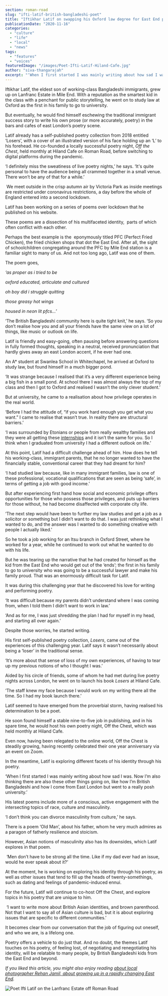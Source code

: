 ```yaml
---
section: roman-road
slug: "ifti-latif-british-bangladeshi-poet"
title: "Iftikhar Latif on swapping his Oxford law degree for East End poetry slams"
publicationDate: "2020-11-16"
categories: 
  - "culture"
  - "life"
  - "local"
  - "news"
tags: 
  - "features"
  - "voices"
featuredImage: "/images/Poet-Ifti-Latif-Hiland-Cafe.jpg"
author: "siva-thangarajah"
excerpt: "‘When I first started I was mainly writing about how sad I was. Now I’m also thinking there are also these other things going on, like how I’m British Bangladeshi and how I come from East London but went to a really posh university.’"
---
```


Iftikhar Latif, the eldest son of working-class Bangladeshi immigrants, grew up on Lanfranc Estate in Mile End. With a reputation as the smartest kid in the class with a penchant for public storytelling, he went on to study law at Oxford as the first in his family to go to university. 

But eventually, he would find himself eschewing the traditional immigrant success story to write his own prose (or more accurately, poetry) in the bars and cafes of east London’s poetry scene. 

Latif already has a self-published poetry collection from 2018 entitled ‘Losers’, with a cover of an illustrated version of his face holding up an ‘L’ to his forehead. He co-founded a locally successful poetry night, _Off the Chest_, held monthly at Hiland Cafe on Roman Road, before switching to digital platforms during the pandemic.

‘I definitely miss the sweatiness of live poetry nights,’ he says. ‘It's quite personal to have the audience being all crammed together in a small venue. There won’t be any of that for a while.’ 

 We meet outside in the crisp autumn air by Victoria Park as inside meetings are restricted under coronavirus restrictions, a day before the whole of England entered into a second lockdown. 

Latif has been working on a series of poems over lockdown that he published on his website. 

These poems are a dissection of his multifaceted identity,  parts of which often conflict with each other. 

Perhaps the best example is the  eponymously titled PFC (Perfect Fried Chicken), the fried chicken shops that dot the East End. After all, the sight of schoolchildren congregating around the PFC by Mile End station is a familiar sight to many of us. And not too long ago, Latif was one of them. 

The poem goes, 

_‘as proper as i tried to be_

_oxford educated, articulate and cultured_

_oh boy did i struggle quitting_

_those greasy hot wings_

_housed in neon lit pfcs…’_

‘The British Bangladeshi community here is quite tight knit,’ he says. ‘So you don’t realise how you and all your friends have the same view on a lot of things, like music or outlook on life. 

Latif is friendly and easy-going, often pausing before answering questions in fully formed thoughts, speaking in a neutral, received pronunciation that hardly gives away an east London accent, if he ever had one. 

An A\* student at Swanlea School in Whitechapel, he arrived at Oxford to study law, but found himself in a much bigger pond. 

‘It was strange because I realised that it’s a very different experience being a big fish in a small pond. At school there I was almost always the top of my class and then I got to Oxford and realised I wasn’t the only clever student.’

But at university, he came to a realisation about how privilege operates in the real world. 

‘Before I had the attitude of, “if you work hard enough you get what you want.” I came to realise that wasn’t true. In reality there are structural barriers.’

‘I was surrounded by Etonians or people from really wealthy families and they were all getting these [internships](https://romanroadlondon.com/aaron-christian-filmmaker-bow-fragments-festival/) and it isn’t the same for you. So I think when I graduated from university I had a different outlook on life.’

At this point, Latif had a difficult challenge ahead of him. How does he tell his working-class, immigrant parents, that he no longer wanted to have the financially stable, conventional career that they had dreamt for him?

‘I had studied law because, like in many immigrant families, law is one of these professional, vocational qualifications that are seen as being ‘safe’, in terms of getting a job with good income.’

But after experiencing first hand how social and economic privilege offers opportunities for those who possess those privileges, and puts up barriers for those without, he had become disaffected with corporate city life. 

‘The next step would have been to further my law studies and get a job as a solicitor or something but I didn’t want to do that. I was just rethinking what I wanted to do, and the answer was I wanted to do something creative with people I actually liked.’

So he took a job working for an Itsu branch in Oxford Street, where he worked for a year, while he continued to work out what he wanted to do with his life.

But he was tearing up the narrative that he had created for himself as the kid from the East End who would get out of the ‘ends’; the first in his family to go to university who was going to be a successful lawyer and make his family proud. That was an enormously difficult task for Latif. 

It was during this challenging year that he discovered his love for writing and performing poetry. 

‘It was difficult because my parents didn’t understand where I was coming from, when I told them I didn’t want to work in law.’

‘And as for me, I was just shredding the plan I had for myself in my head, and starting all over again.’

Despite those worries, he started writing.

His first self-published poetry collection, _Losers_, came out of the experiences of this challenging year. Latif says it wasn’t necessarily about being a ‘loser’ in the traditional sense. 

‘It’s more about that sense of loss of my own experiences, of having to tear up my previous notions of who I thought I was.’

Aided by his circle of friends, some of whom he had met during live poetry nights across London, he went on to launch his book _Losers_ at Hiland Cafe. 

‘The staff knew my face because I would work on my writing there all the time. So I had my book launch there.’

Latif seemed to have emerged from the proverbial storm, having realised his determination to be a poet. 

He soon found himself a stable nine-to-five job in publishing, and in his spare time, he would host his own poetry night, Off the Chest, which was held monthly at Hiland Cafe.  

Even now, having been relegated to the online world, Off the Chest is steadily growing, having recently celebrated their one year anniversary via an event on Zoom. 

In the meantime, Latif is exploring different facets of his identity through his poetry. 

‘When I first started I was mainly writing about how sad I was. Now I’m also thinking there are also these other things going on, like how I’m British Bangladeshi and how I come from East London but went to a really posh university.’

His latest poems include more of a conscious, active engagement with the intersecting topics of race, culture and masculinity.

‘I don’t think you can divorce masculinity from culture,’ he says. 

There is a poem ‘Old Man’, about his father, whom he very much admires as a paragon of fatherly resilience and stoicism. 

However, Asian notions of masculinity also has its downsides, which Latif explores in that poem. 

 ‘Men don’t have to be strong all the time. Like if my dad ever had an issue, would he ever speak about it?’

At the moment, he is working on exploring his identity through his poetry, as well as other issues that tend to fill up the heads of twenty-somethings, such as dating and feelings of pandemic-induced ennui. 

For the future, Latif will continue to co-host Off the Chest, and explore topics in his poetry that are unique to him. 

 ‘I want to write more about British Asian identities, and brown parenthood. Not that I want to say all of Asian culture is bad, but it is about exploring issues that are specific to different communities.’

It becomes clear from our conversation that the job of figuring out oneself, and who we are, is a lifelong one.  

Poetry offers a vehicle to do just that. And no doubt, the themes Latif touches on his poetry, of feeling lost, of negotiating and renegotiating his identity, will be relatable to many people, by British Bangladeshi kids from the East End and beyond. 

_If you liked this article, you might also enjoy reading_ [_about local photographer Rehan Jamil, about growing up in a rapidly changing East End_](https://romanroadlondon.com/changing-faces-of-the-east-end-rehan-jamil/)_._ 

![Poet Ifti Latif on the Lanfranc Estate off Roman Road](/images/Poet-Ifti-Latif-1024x683.jpg)
